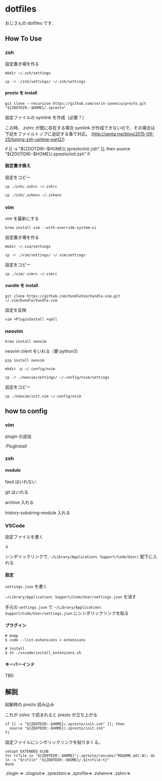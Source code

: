 # dotfiles

おじさんの dotfiles です.

## How To Use

### zsh

設定置き場を作る

```
mkdir ~/.zsh/settings

cp -r ./zsh/settings/ ~/.zsh/settings
```

#### prezto を install

```
git clone --recursive https://github.com/sorin-ionescu/prezto.git "${ZDOTDIR:-$HOME}/.zprezto"
```

設定ファイルの symlink を作成（必要？）

この時、.zshrc が既に存在する場合 symlink が作成できないので、その場合は下記をファイルトップに追記する事で対応。
(http://senta.me/blog/2015-09-25/tuning-zsh-uptime-part2/)

if [[ -s "${ZDOTDIR:-$HOME}/.zprezto/init.zsh" ]]; then
source "${ZDOTDIR:-$HOME}/.zprezto/init.zsh"
fi

#### 設定書き換え

設定をコピー

```
cp ./zsh/.zshrc ~/.zshrc

cp ./zsh/.zshenv ~/.zshenv
```

### vim

vim を最新にする

```
brew install vim --with-override-system-vi
```

設定置き場を作る

```
mkdir ~/.vim/settings

cp -r ./vim/settings/ ~/.vim/settings
```

設定をコピー

```
cp ./vim/.vimrc ~/.vimrc
```

#### vundle を install

```
git clone https://github.com/VundleVim/Vundle.vim.git ~/.vim/bundle/Vundle.vim
```

設定を反映

```
vim +PluginInstall +qall
```

### neovim

```
brew install neovim
```

neovim client をいれる（要 python3）

```
pip install neovim
```

```
mkdir -p ~/.config/nvim

cp -r ./neovim/settings/ ~/.config/nvim/settings
```

設定をコピー

```
cp ./neovim/init.vim ~/.config/nvim
```

## how to config

### vim

plugin の追加

:PlugInstall

### zsh

#### module

fasd はいれない

git はいれる

archive 入れる

history-substring-module 入れる

### VSCode

設定ファイルを書く

↓

シンボリックリンクで, `~/Library/Application\ Support/Code/User/` 配下に入れる.

#### 設定

`settings.json` を書く

`~/Library/Application\ Support/Code/User/settings.json` を消す

手元の `settings.json` で `~/Library/Application\ Support/Code/User/settings.json` にシンボリックリンクを貼る

#### プラグイン

```
# dump
$ code --list-extensions > extensions

# install
$ sh ./vscode/install_extensions.sh
```

#### キーバーインド

TBD

## 解説

起動時の prezto 読み込み

これが zshrc で読まれると prezto が立ち上がる

```
if [[ -s "${ZDOTDIR:-$HOME}/.zprezto/init.zsh" ]]; then
  source "${ZDOTDIR:-$HOME}/.zprezto/init.zsh"
fi
```

設定ファイルにシンボリックリンクを貼りまくる。

```
setopt EXTENDED_GLOB
for rcfile in "${ZDOTDIR:-$HOME}"/.zprezto/runcoms/^README.md(.N); do
ln -s "$rcfile" "${ZDOTDIR:-$HOME}/.${rcfile:t}"
done
```

.zlogin =>
.zlogout=>
.zpreztorc=>
.zprofile=>
.zshenv=>
.zshrc=>

